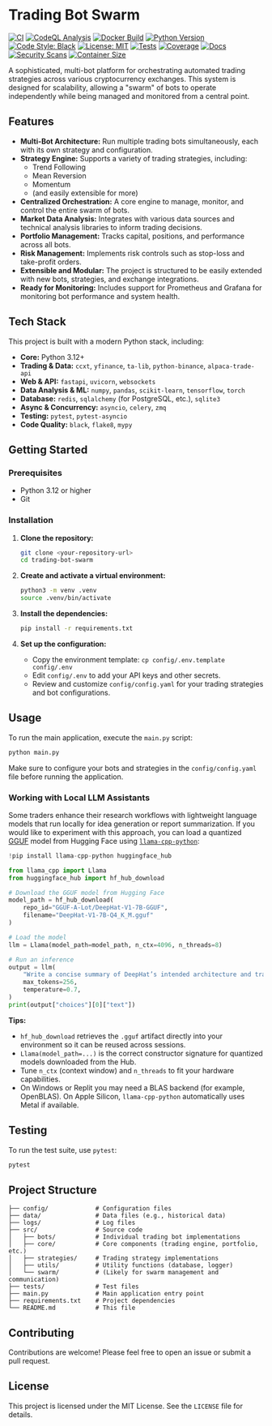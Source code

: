 # Trading Bot Swarm

[![CI](https://github.com/canstralian/trading-bot-swarm/actions/workflows/ci.yml/badge.svg)](https://github.com/canstralian/trading-bot-swarm/actions/workflows/ci.yml)
[![CodeQL Analysis](https://github.com/canstralian/trading-bot-swarm/actions/workflows/codeql.yml/badge.svg)](https://github.com/canstralian/trading-bot-swarm/actions/workflows/codeql.yml)
[![Docker Build](https://github.com/canstralian/trading-bot-swarm/actions/workflows/docker.yml/badge.svg)](https://github.com/canstralian/trading-bot-swarm/actions/workflows/docker.yml)
[![Python Version](https://img.shields.io/badge/Python-3.10%2B-blue?logo=python&logoColor=white)](https://www.python.org/downloads/)
[![Code Style: Black](https://img.shields.io/badge/Code%20Style-Black-000000?logo=python&logoColor=white)](https://github.com/psf/black)
[![License: MIT](https://img.shields.io/badge/License-MIT-yellow.svg)](https://opensource.org/licenses/MIT)
[![Tests](https://img.shields.io/github/actions/workflow/status/canstralian/trading-bot-swarm/tests.yml?label=Tests&logo=pytest&logoColor=white)](https://github.com/canstralian/trading-bot-swarm/actions/workflows/tests.yml)
[![Coverage](https://img.shields.io/codecov/c/github/canstralian/trading-bot-swarm?label=Coverage&logo=codecov&logoColor=white)](https://codecov.io/gh/canstralian/trading-bot-swarm)
[![Docs](https://img.shields.io/badge/Docs-Available-green?logo=readthedocs&logoColor=white)](https://canstralian.github.io/trading-bot-swarm)
[![Security Scans](https://img.shields.io/badge/Security-Passed-success?logo=dependabot&logoColor=white)](https://github.com/canstralian/trading-bot-swarm/security)
[![Container Size](https://img.shields.io/docker/image-size/canstralian/trading-bot-swarm/latest?logo=docker&logoColor=white)](https://hub.docker.com/r/canstralian/trading-bot-swarm)

A sophisticated, multi-bot platform for orchestrating automated trading strategies across various cryptocurrency exchanges. This system is designed for scalability, allowing a "swarm" of bots to operate independently while being managed and monitored from a central point.

## Features

*   **Multi-Bot Architecture:** Run multiple trading bots simultaneously, each with its own strategy and configuration.
*   **Strategy Engine:** Supports a variety of trading strategies, including:
    *   Trend Following
    *   Mean Reversion
    *   Momentum
    *   (and easily extensible for more)
*   **Centralized Orchestration:** A core engine to manage, monitor, and control the entire swarm of bots.
*   **Market Data Analysis:** Integrates with various data sources and technical analysis libraries to inform trading decisions.
*   **Portfolio Management:** Tracks capital, positions, and performance across all bots.
*   **Risk Management:** Implements risk controls such as stop-loss and take-profit orders.
*   **Extensible and Modular:** The project is structured to be easily extended with new bots, strategies, and exchange integrations.
*   **Ready for Monitoring:** Includes support for Prometheus and Grafana for monitoring bot performance and system health.

## Tech Stack

This project is built with a modern Python stack, including:

*   **Core:** Python 3.12+
*   **Trading & Data:** `ccxt`, `yfinance`, `ta-lib`, `python-binance`, `alpaca-trade-api`
*   **Web & API:** `fastapi`, `uvicorn`, `websockets`
*   **Data Analysis & ML:** `numpy`, `pandas`, `scikit-learn`, `tensorflow`, `torch`
*   **Database:** `redis`, `sqlalchemy` (for PostgreSQL, etc.), `sqlite3`
*   **Async & Concurrency:** `asyncio`, `celery`, `zmq`
*   **Testing:** `pytest`, `pytest-asyncio`
*   **Code Quality:** `black`, `flake8`, `mypy`

## Getting Started

### Prerequisites

*   Python 3.12 or higher
*   Git

### Installation

1.  **Clone the repository:**
    ```bash
    git clone <your-repository-url>
    cd trading-bot-swarm
    ```

2.  **Create and activate a virtual environment:**
    ```bash
    python3 -m venv .venv
    source .venv/bin/activate
    ```

3.  **Install the dependencies:**
    ```bash
    pip install -r requirements.txt
    ```

4.  **Set up the configuration:**
    *   Copy the environment template: `cp config/.env.template config/.env`
    *   Edit `config/.env` to add your API keys and other secrets.
    *   Review and customize `config/config.yaml` for your trading strategies and bot configurations.

## Usage

To run the main application, execute the `main.py` script:

```bash
python main.py
```

Make sure to configure your bots and strategies in the `config/config.yaml` file before running the application.

### Working with Local LLM Assistants

Some traders enhance their research workflows with lightweight language models that run locally for idea generation or report summarization. If you would like to experiment with this approach, you can load a quantized [GGUF](https://github.com/ggerganov/ggml/blob/master/docs/gguf.md) model from Hugging Face using [`llama-cpp-python`](https://github.com/abetlen/llama-cpp-python):

```python
!pip install llama-cpp-python huggingface_hub

from llama_cpp import Llama
from huggingface_hub import hf_hub_download

# Download the GGUF model from Hugging Face
model_path = hf_hub_download(
    repo_id="GGUF-A-Lot/DeepHat-V1-7B-GGUF",
    filename="DeepHat-V1-7B-Q4_K_M.gguf"
)

# Load the model
llm = Llama(model_path=model_path, n_ctx=4096, n_threads=8)

# Run an inference
output = llm(
    "Write a concise summary of DeepHat’s intended architecture and training goals.",
    max_tokens=256,
    temperature=0.7,
)
print(output["choices"][0]["text"])
```

**Tips:**

* `hf_hub_download` retrieves the `.gguf` artifact directly into your environment so it can be reused across sessions.
* `Llama(model_path=...)` is the correct constructor signature for quantized models downloaded from the Hub.
* Tune `n_ctx` (context window) and `n_threads` to fit your hardware capabilities.
* On Windows or Replit you may need a BLAS backend (for example, OpenBLAS). On Apple Silicon, `llama-cpp-python` automatically uses Metal if available.

## Testing

To run the test suite, use `pytest`:

```bash
pytest
```

## Project Structure

```
├── config/             # Configuration files
├── data/               # Data files (e.g., historical data)
├── logs/               # Log files
├── src/                # Source code
│   ├── bots/           # Individual trading bot implementations
│   ├── core/           # Core components (trading engine, portfolio, etc.)
│   ├── strategies/     # Trading strategy implementations
│   ├── utils/          # Utility functions (database, logger)
│   └── swarm/          # (Likely for swarm management and communication)
├── tests/              # Test files
├── main.py             # Main application entry point
├── requirements.txt    # Project dependencies
└── README.md           # This file
```

## Contributing

Contributions are welcome! Please feel free to open an issue or submit a pull request.

## License

This project is licensed under the MIT License. See the `LICENSE` file for details.
